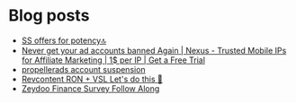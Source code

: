# Blog posts
<!-- BLOG-POST-LIST:START -->
- [SS offers for potency🔝](https://afflift.com/f/threads/ss-offers-for-potency%F0%9F%94%9D.10443/)
- [Never get your ad accounts banned Again | Nexus - Trusted Mobile IPs for Affiliate Marketing | 1$ per IP | Get a Free Trial](https://afflift.com/f/threads/never-get-your-ad-accounts-banned-again-nexus-trusted-mobile-ips-for-affiliate-marketing-1-per-ip-get-a-free-trial.10442/)
- [propellerads account suspension](https://afflift.com/f/threads/propellerads-account-suspension.10339/)
- [Revcontent RON + VSL Let&#39;s do this 🚀](https://afflift.com/f/threads/revcontent-ron-vsl-lets-do-this-%F0%9F%9A%80.9662/)
- [Zeydoo Finance Survey Follow Along](https://afflift.com/f/threads/zeydoo-finance-survey-follow-along.10174/)
<!-- BLOG-POST-LIST:END -->
